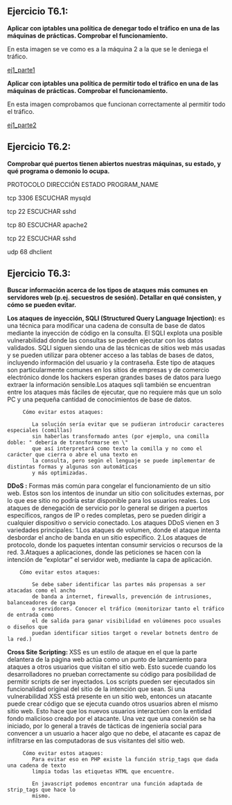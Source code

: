<h2><b>Ejercicio T6.1:</b></h2>
<b>Aplicar con iptables una política de denegar todo el tráfico
en una de las máquinas de prácticas.
Comprobar el funcionamiento.</b>

En esta imagen se ve como es a la máquina 2 a la que se le deniega el tráfico.

[ej1_parte1](https://github.com/Belindagh/SWAP/blob/master/imagenes_ejers/ej1_parte1.png?raw=true)

<b>Aplicar con iptables una política de permitir todo el tráfico
en una de las máquinas de prácticas.
Comprobar el funcionamiento.</b>

En esta imagen comprobamos que funcionan correctamente al permitir todo el tráfico.

[ej1_parte2](https://github.com/Belindagh/SWAP/blob/master/imagenes_ejers/ej1_parte2.png?raw=true)

<h2><b>Ejercicio T6.2:</b></h2>
<b>Comprobar qué puertos tienen abiertos nuestras máquinas,
su estado, y qué programa o demonio lo ocupa.</b>


PROTOCOLO   DIRECCIÓN     ESTADO           PROGRAM_NAME 

tcp         3306          ESCUCHAR          mysqld

tcp         22            ESCUCHAR          sshd

tcp         80            ESCUCHAR          apache2

tcp         22            ESCUCHAR          sshd

udp         68                              dhclient


<h2><b>Ejercicio T6.3:</b></h2>
<b>Buscar información acerca de los tipos de ataques más comunes en servidores web (p.ej. secuestros de sesión).
Detallar en qué consisten, y cómo se pueden evitar.</b>



 <b>Los ataques de inyección, SQLI (Structured Query Language Injection):</b> es una técnica para modificar
  una cadena de consulta de base de datos mediante la inyección de código en la consulta. El SQLI explota 
  una posible vulnerabilidad donde las consultas se pueden ejecutar con los datos validados.
  SQLI siguen siendo una de las técnicas de sitios web más usadas y se pueden utilizar para obtener acceso 
  a las tablas de bases de datos, incluyendo información del usuario y la contraseña. Este tipo de ataques 
  son particularmente comunes en los sitios de empresas y de comercio electrónico donde los hackers esperan 
  grandes bases de datos para luego extraer la información sensible.Los ataques sqli también se encuentran 
  entre los ataques más fáciles de ejecutar, que no requiere más que un solo PC y una pequeña cantidad de 
  conocimientos de base de datos.

         Cómo evitar estos ataques:

            La solución sería evitar que se pudieran introducir caracteres especiales (comillas)
            sin haberlas transformado antes (por ejemplo, una comilla doble: " debería de transformarse en \" 
            que así interpretará como texto la comilla y no como el carácter que cierra o abre el una texto en 
            la consulta, pero según el lenguaje se puede implementar de distintas formas y algunas son automáticas 
            y más optimizadas.



     
 <b>DDoS :</b>
    Formas más común para congelar el funcionamiento de un sitio web. Estos son los intentos de inundar 
    un sitio con solicitudes externas, por lo que ese sitio no podría estar disponible para los usuarios reales. 
    Los ataques de denegación de servicio por lo general se dirigen a puertos específicos, rangos de IP o redes completas,
    pero se pueden dirigir a cualquier dispositivo o servicio conectado.
    Los ataques DDoS vienen en 3 variedades principales:
        1.Los ataques de volumen, donde el ataque intenta desbordar el ancho de banda en un sitio específico.
        2.Los ataques de protocolo, donde los paquetes intentan consumir servicios o recursos de la red.
        3.Ataques a aplicaciones, donde las peticiones se hacen con la intención de “explotar” el servidor web, mediante la capa de aplicación.


        Cómo evitar estos ataques:
        
            Se debe saber identificar las partes más propensas a ser atacadas como el ancho 
            de banda a internet, firewalls, prevención de intrusiones, balanceadores de carga
            o servidores. Conocer el tráfico (monitorizar tanto el tráfico de entrada como
            el de salida para ganar visibilidad en volúmenes poco usuales o diseños que
            puedan identificar sitios target o revelar botnets dentro de la red.)
 


  <b>Cross Site Scripting: </b>
       XSS es un estilo de ataque en el que la parte delantera de la página web actúa como un
       punto de lanzamiento para ataques a otros usuarios que visitan el sitio web. Esto 
       sucede cuando los desarrolladores no prueban correctamente su código para posibilidad 
       de permitir scripts de ser inyectados. Los scripts pueden ser ejecutados sin
       funcionalidad original del sitio de la intención que sean.
       Si una vulnerabilidad XSS está presente en un sitio web, entonces un atacante puede 
       crear código que se ejecuta cuando otros usuarios abren el mismo sitio web. Esto hace 
       que los nuevos usuarios interactúen con la entidad fondo malicioso creado por el 
       atacante. Una vez que una conexión se ha iniciado, por lo general a través de tácticas 
       de ingeniería social para convencer a un usuario a hacer algo que no debe, el atacante 
       es capaz de infiltrarse en las computadoras de sus visitantes del sitio web.


         Cómo evitar estos ataques:
            Para evitar eso en PHP existe la función strip_tags que dada una cadena de texto 
            limpia todas las etiquetas HTML que encuentre.

            En javascript podemos encontrar una función adaptada de strip_tags que hace lo 
            mismo.

